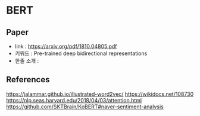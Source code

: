 # BERT

## Paper

- link : https://arxiv.org/pdf/1810.04805.pdf
- 키워드 : Pre-trained deep bidirectional representations 
- 한줄 소개 : 

## References

https://jalammar.github.io/illustrated-word2vec/
https://wikidocs.net/108730
https://nlp.seas.harvard.edu/2018/04/03/attention.html 
https://github.com/SKTBrain/KoBERT#naver-sentiment-analysis

